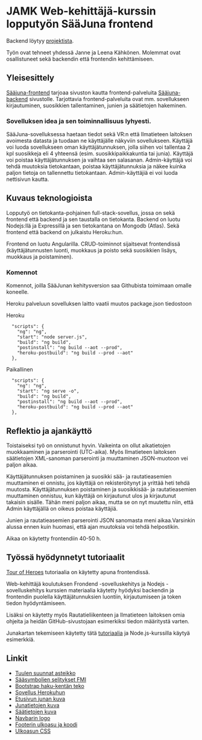 # JAMK Web-kehittäjä-kurssin lopputyön SääJuna frontend

Backend löytyy [projektista](https://github.com/jmkahko/saajuna-backend).

Työn ovat tehneet yhdessä Janne ja Leena Kähkönen. Molemmat ovat osallistuneet sekä backendin että frontendin kehittämiseen.

## Yleisesittely

[Sääjuna-frontend](https://saajuna-frontend.herokuapp.com/) tarjoaa sivuston kautta frontend-palveluita [Sääjuna-backend](https://saajuna-backend.herokuapp.com/) sivustolle.
Tarjottavia frontend-palveluita ovat mm. sovellukseen kirjautuminen, suosikkien tallentaminen, junien ja säätietojen hakeminen.

### Sovelluksen idea ja sen toiminnallisuus lyhyesti.

SääJuna-sovelluksessa haetaan tiedot sekä VR:n että Ilmatieteen laitoksen avoimesta datasta ja tuodaan ne käyttäjälle näkyviin sovellukseen. Käyttäjä voi luoda sovellukseen oman käyttäjätunnuksen, jolla siihen voi tallentaa 2 kpl suosikkeja eli 4 yhteensä (esim. suosikkipaikkakuntia tai junia). Käyttäjä voi poistaa käyttäjätunnuksen ja vaihtaa sen salasanan. Admin-käyttäjä voi tehdä muutoksia tietokantaan, poistaa käyttäjätunnuksia ja näkee kuinka paljon tietoja on tallennettu tietokantaan. Admin-käyttäjiä ei voi luoda nettisivun kautta.

## Kuvaus teknologioista

Lopputyö on tietokanta-pohjainen full-stack-sovellus, jossa on sekä frontend että backend ja sen taustalla on tietokanta.
Backend on luotu Nodejs:llä ja Expressillä ja sen tietokantana on Mongodb (Atlas). Sekä frontend että backend on julkaistu Heroku:hun.

Frontend on luotu Angularilla. CRUD-toiminnot sijaitsevat frontendissä (käyttäjätunnusten luonti, muokkaus ja poisto sekä suosikkien lisäys, muokkaus ja poistaminen).

### Komennot

Komennot, joilla SääJunan kehitysversion saa Githubista toimimaan omalle koneelle.

Heroku palveluun sovelluksen laitto vaatii muutos package.json tiedostoon

Heroku

```
  "scripts": {
    "ng": "ng",
    "start": "node server.js",
    "build": "ng build",
    "postinstall": "ng build --aot --prod",
    "heroku-postbuild": "ng build --prod --aot"
  },
```

Paikallinen

```
  "scripts": {
    "ng": "ng",
    "start": "ng serve -o",
    "build": "ng build",
    "postinstall": "ng build --aot --prod",
    "heroku-postbuild": "ng build --prod --aot"
  },
```

## Reflektio ja ajankäyttö

Toistaiseksi työ on onnistunut hyvin. Vaikeinta on ollut aikatietojen muokkaaminen ja parserointi (UTC-aika). Myös Ilmatieteen laitoksen säätietojen XML-sanoman parserointi ja muuttaminen JSON-muotoon vei paljon aikaa.

Käyttäjätunnuksen poistaminen ja suosikki sää- ja rautatieasemien muuttaminen ei onnistu, jos käyttäjä on rekisteröitynyt ja yrittää heti tehdä muutosta. Käyttäjätunnuksen poistaminen ja suosikkisää- ja rautatieasemien muuttaminen onnistuu, kun käyttäjä on kirjautunut ulos ja kirjautunut takaisin sisälle. Tähän meni paljon aikaa, mutta se on nyt muutettu niin, että Admin käyttäjällä on oikeus poistaa käyttäjiä.

Junien ja rautatieasemien parserointi JSON sanomasta meni aikaa.Varsinkin alussa ennen kuin huomasi, että ajan muutoksia voi tehdä helpostikin.

Aikaa on käytetty frontendiin 40-50 h.

## Työssä hyödynnetyt tutoriaalit

[Tour of Heroes](https://angular.io/tutorial) tutoriaalia on käytetty apuna frontendissä.

Web-kehittäjä koulutuksen Frondend -sovelluskehitys ja Nodejs -sovelluskehitys kurssien materiaalia käytetty hyödyksi backendin ja frontendin puolella käyttäjätunnuksien luontiin, kirjautumiseen ja token tiedon hyödyntämiseen.

Lisäksi on käytetty myös Rautatieliikenteen ja Ilmatieteen laitoksen omia ohjeita ja heidän GitHub-sivustojaan esimerkiksi tiedon määritystä varten.

Junakartan tekemiseen käytetty tätä [tutoriaalia](https://www.digitalocean.com/community/tutorials/angular-angular-and-leaflet) ja Node.js-kurssilla käytyä esimerkkiä.

## Linkit

- [Tuulen suunnat asteikko](http://snowfence.umn.edu/Components/winddirectionanddegrees.htm)
- [Sääsymbolien selitykset FMI](https://www.ilmatieteenlaitos.fi/latauspalvelun-pikaohje)
- [Bootstrap haku-kentän teko](https://ng-bootstrap.github.io/#/components/typeahead/examples)
- [Sovellus Herokuhun](https://www.youtube.com/watch?v=HWBSSC7Vbg0)
- [Etusivun junan kuva](https://pixabay.com/fi/photos/junan-hylky-katastrofi-myrsky-3719422/)
- [Junatietojen kuva](https://pixabay.com/fi/illustrations/vintage-veturi-moguli-steampunk-4273606/)
- [Säätietojen kuva](https://pixabay.com/fi/illustrations/maailmankartta-vanha-2241469/)
- [Navbarin logo](https://www.freelogodesign.org)
- [Footerin ulkoasu ja koodi](https://epicbootstrap.com/snippets/footer-dark)
- [Ulkoasun CSS](https://bbbootstrap.com/snippets/bootstrap-weather-widget-card-temperature-44293170)
